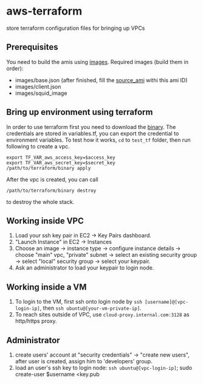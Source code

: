# aws-terraform
store terraform configuration files for bringing up VPCs

## Prerequisites

You need to build the amis using [images](https://github.com/uc-cdis/images).
Required images (build them in order):
- images/base.json (after finished, fill the [source_ami](https://github.com/uc-cdis/images/blob/master/variables.example.json#L4) withi this ami ID)
- images/client.json
- images/squid_image

## Bring up environment using terraform
In order to use terraform first you need to download the [binary](https://www.terraform.io/downloads.html). The credentials are stored in variables.tf, you can export the credential to environment variables. To test how it works, `cd` to `test_tf` folder, then run following to create a vpc.

```
export TF_VAR_aws_access_key=$access_key
export TF_VAR_aws_secret_key=$secret_key
/path/to/terraform/binary apply
```

After the vpc is created, you can call
```
/path/to/terraform/binary destroy
```
to destroy the whole stack.


## Working inside VPC
1. Load your ssh key pair in EC2 -> Key Pairs dashboard.
2. "Launch Instance" in EC2 -> Instances
3. Choose an image -> instance type -> configure instance details -> choose "main" vpc, "private" subnet -> select an existing security group -> select "local" security group  -> select your keypair.
4. Ask an administrator to load your keypair to login node.

## Working inside a VM
1. To login to the VM, first ssh onto login node by `ssh [username]@[vpc-login-ip]`, then `ssh ubuntu@[your-vm-private-ip]`.
2. To reach sites outside of VPC, use `cloud-proxy.internal.com:3128` as http/https proxy.

## Administrator
1. create users' account at "security credentials" -> "create new users", after user is created, assign him to 'developers' group.
2. load an user's ssh key to login node: `ssh ubuntu@[vpc-login-ip]`; sudo create-user $username <key.pub
